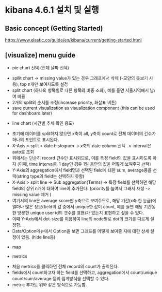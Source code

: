 # kibana 4.6.1 설치 및 실행

## Basic concept (Getting Started)
https://www.elastic.co/guide/en/kibana/current/getting-started.html


## [visualize] menu guide
 * pie chart 선택 (전체 날짜 선택)
  - spilit chart -> missing value가 있는 경우 그래프에서 삭제 (-모양의 돗보기 사용), top n개만 보여지도록 설정
  - split chart (하나의 항목별로 다른 항목의 비중 조회), 예를 들면 서울지역에서 남/여 비율
  - 2개의 split의 순서를 조정(increase priority, 화살표 버튼)
  - save current visualization as visualization component (this can be used for dashboard later)

 * line chart (시간별 추세 확인 용도)
  - 초기에 데이터를 split하지 않으면 x축이 all, y축이 count로 전체 데이터의 건수가 하나의 포인트로 표시된다. 
  - X-Axis > split > date histogram -> x축의 date column 선택 -> interval은 auto로 조회
  - 위에서는 단순히 record 건수만 표시되므로, 이를 특정 field의 값을 표시하도록 하자 (이때, time interval이 1 day인 경우 1일 동안의 값을 어떻게 보여주지 선택)
  - Y-Axis의 aggregation에서 field명과 선택된 field에 대한 sum, average등을 선택(string type의 field는 선택하지 못함)
  - X-Axis > split line -> Sub aggregation(Terms) -> 특정 field를 선택하면 해당 field의 상위 n개에 대하여 line이 추가된다. (priority를 높여서 그래서 재생 -> missing value 제거 )
  - 여기서의 line은 average score만 y축으로 보여주므로, 해당 기간(x축 한 눈금)에 얼마나 많은 정보(field의 값 중에서 unique한 값이 count, 예를 들면 해당 기간동한 방문한 unique user id의 갯수를 표현)가 있는지 표현하고 싶을 수 있다. 
  - 이때  Y-Axis에서 dot-size를 이용하여 line의 node별로 dot의 크기를 다르게 설정함.
  - Data/Option메뉴에서 Option을 보면 그래프를 어떻게 보여줄 지에 대한 상세 설정이 있음. (hide line등)

* map

* metrics
 - 처음 metrics를 클릭하면 전체 record의 count가 출력된다.
 - fields에서 count하고자 하는 field를 선택하고, aggregation에서 count/unique count/sum/average 등의 집계방식을 선택할 수 있다. 
 - metric 추가도 위와 같은 방식으로 가능함.